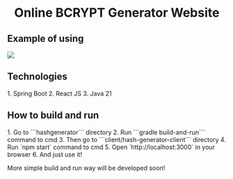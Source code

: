 <center><h1>Online BCRYPT Generator Website</h1></center>

<h2>Example of using</h2>
<img src="https://i.imgur.com/ewTt4Wt.png">

<h2>Technologies</h2>
1. Spring Boot
2. React JS
3. Java 21

<h2>How to build and run</h2>
1. Go to ```hashgenerator``` directory
2. Run ```gradle build-and-run``` command to cmd
3. Then go to ```client/hash-generator-client``` directory
4. Run `npm start` command to cmd
5. Open `http://localhost:3000` in your browser
6. And just use it!

More simple build and run way will be developed soon!
